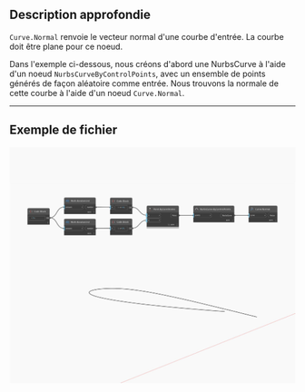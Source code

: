 ## Description approfondie
`Curve.Normal` renvoie le vecteur normal d'une courbe d'entrée. La courbe doit être plane pour ce noeud.

Dans l'exemple ci-dessous, nous créons d'abord une NurbsCurve à l'aide d'un noeud `NurbsCurveByControlPoints`, avec un ensemble de points générés de façon aléatoire comme entrée. Nous trouvons la normale de cette courbe à l'aide d'un noeud `Curve.Normal`.

___
## Exemple de fichier

![Normal](./Autodesk.DesignScript.Geometry.Curve.Normal_img.jpg)

